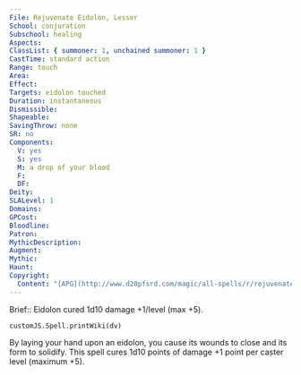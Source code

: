 ```yaml
---
File: Rejuvenate Eidolon, Lesser
School: conjuration
Subschool: healing
Aspects: 
ClassList: { summoner: 1, unchained summoner: 1 }
CastTime: standard action
Range: touch
Area: 
Effect: 
Targets: eidolon touched
Duration: instantaneous
Dismissible: 
Shapeable: 
SavingThrow: none
SR: no
Components:
  V: yes
  S: yes
  M: a drop of your blood
  F: 
  DF: 
Deity: 
SLALevel: 1
Domains: 
GPCost: 
Bloodline: 
Patron: 
MythicDescription: 
Augment: 
Mythic: 
Haunt: 
Copyright:
  Content: "[APG](http://www.d20pfsrd.com/magic/all-spells/r/rejuvenate-eidolon,-lesser)"
---
```

Brief:: Eidolon cured 1d10 damage +1/level (max +5).

```dataviewjs
customJS.Spell.printWiki(dv)
```

By laying your hand upon an eidolon, you cause its wounds to close and its form to solidify. This spell cures 1d10 points of damage +1 point per caster level (maximum +5).
